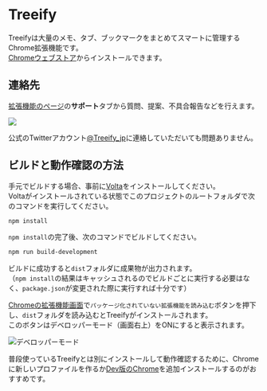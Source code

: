 # Treeify
Treeifyは大量のメモ、タブ、ブックマークをまとめてスマートに管理するChrome拡張機能です。  
[Chromeウェブストア](https://chrome.google.com/webstore/detail/treeify/jamajbdcajmklapbejkdkepajjkoblcf)からインストールできます。  

## 連絡先
[拡張機能のページ](https://chrome.google.com/webstore/detail/treeify/jamajbdcajmklapbejkdkepajjkoblcf)の**サポート**タブから質問、提案、不具合報告などを行えます。  

![](https://gyazo.com/faa85d88f2f946b0c54cbce4ea59e417.png)  

公式のTwitterアカウント[@Treeify_jp](https://twitter.com/Treeify_jp)に連絡していただいても問題ありません。  

## ビルドと動作確認の方法

手元でビルドする場合、事前に[Volta](https://volta.sh/)をインストールしてください。  
Voltaがインストールされている状態でこのプロジェクトのルートフォルダで次のコマンドを実行してください。  

```bash
npm install
```

`npm install`の完了後、次のコマンドでビルドしてください。  

```bash
npm run build-development
```

ビルドに成功すると`dist`フォルダに成果物が出力されます。  
（`npm install`の結果はキャッシュされるのでビルドごとに実行する必要はなく、`package.json`が変更された際に実行すれば十分です）  

[Chromeの拡張機能画面](chrome://extensions/)で`パッケージ化されていない拡張機能を読み込む`ボタンを押下し、`dist`フォルダを読み込むとTreeifyがインストールされます。  
このボタンはデベロッパーモード（画面右上）をONにすると表示されます。  

![デベロッパーモード](https://gyazo.com/aee41b01f08f3092d840291bc5ed536c.png)  

普段使っているTreeifyとは別にインストールして動作確認するために、Chromeに新しいプロファイルを作るか[Dev版のChrome](https://www.google.co.jp/chrome/dev/)を追加インストールするのがおすすめです。  
